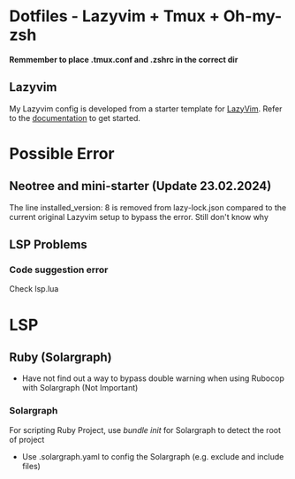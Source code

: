 # Dotfiles - Lazyvim + Tmux + Oh-my-zsh
**Remmember to place .tmux.conf and .zshrc in the correct dir**

## Lazyvim
My Lazyvim config is developed from a starter template for [LazyVim](https://github.com/LazyVim/LazyVim). Refer to the [documentation](https://lazyvim.github.io/installation) to get started.

# Possible Error
## Neotree and mini-starter (Update 23.02.2024)
The line installed_version: 8 is removed from lazy-lock.json compared to the current original Lazyvim setup to bypass the error. Still don't know why

## LSP Problems
### Code suggestion error
Check lsp.lua

# LSP
## Ruby (Solargraph)
+ Have not find out a way to bypass double warning when using Rubocop with Solargraph (Not Important)
### Solargraph
For scripting Ruby Project, use *bundle init* for Solargraph to detect the root of project
+ Use .solargraph.yaml to config the Solargraph (e.g. exclude and include files)
